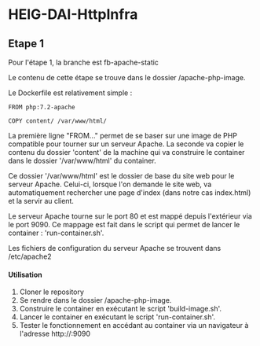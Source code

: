 # HEIG-DAI-HttpInfra

## Etape 1
Pour l'étape 1, la branche est fb-apache-static

Le contenu de cette étape se trouve dans le dossier /apache-php-image.

Le Dockerfile est relativement simple :
```
FROM php:7.2-apache

COPY content/ /var/www/html/
```

La première ligne "FROM..." permet de se baser sur une image de PHP compatible pour tourner sur un serveur Apache.
La seconde va copier le contenu du dossier 'content' de la machine qui va construire le container dans le dossier '/var/www/html' du container.

Ce dossier '/var/www/html' est le dossier de base du site web pour le serveur Apache. Celui-ci, lorsque l'on demande le site web, va automatiquement rechercher une page d'index (dans notre cas index.html) et la servir au client.

Le serveur Apache tourne sur le port 80 et est mappé depuis l'extérieur via le port 9090. Ce mappage est fait dans le script qui permet de lancer le container : 'run-container.sh'.

Les fichiers de configuration du serveur Apache se trouvent dans /etc/apache2

#### Utilisation
1) Cloner le repository
2) Se rendre dans le dossier /apache-php-image.
3) Construire le container en exécutant le script 'build-image.sh'.
4) Lancer le container en exécutant le script 'run-container.sh'.
5) Tester le fonctionnement en accédant au container via un navigateur à l'adresse http://<ip>:9090